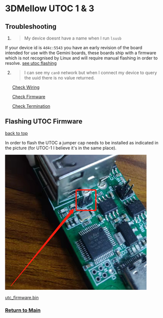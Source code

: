 # 3DMellow UTOC 1 & 3

## Troubleshooting

1. > My device doesnt have a name when I run `lsusb`
   
If your device id is `4d4c:5543` you have an early revision of the board intended for use with the Gemini boards, these boards ship with a firmware which is not recognised by Linux and will require manual flashing in order to resolve. [see utoc flashing](#flashing-utoc-firmware)


2. > I can see my `can0` network but when I connect my device to query the uuid there is no value returned.

    [Check Wiring]()

    [Check Firmware]()

    [Check Termination]()











## Flashing UTOC Firmware

[back to top](#3dmellow-utoc-1--3)

In order to flash the UTOC a jumper cap needs to be installed as indicated in the picture (for UTOC-1 I believe it's in the same place).

![UTOC Bootloader PIN](../images/utoc_flash.png)



[utc_firmware.bin](./firmware_files/utoc_firmware.bin) 


### [Return to Main](../index.md)